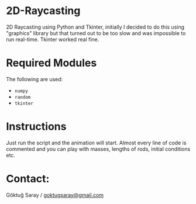# 2D-Raycasting
2D Raycasting using Python and Tkinter, initially I decided to do this using "graphics" library but that turned out to be too slow and was impossible to run real-time.
Tkinter worked real fine.

# Required Modules

The following are used:

- `numpy`
- `random`
- `tkinter`

# Instructions

Just run the script and the animation will start. 
Almost every line of code is commented and you can play with masses, lengths of rods, initial conditions etc.

# Contact:

Göktuğ Saray / goktugsaray@gmail.com
